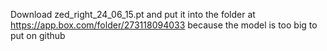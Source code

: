Download zed_right_24_06_15.pt and put it into the folder at https://app.box.com/folder/273118094033
because the model is too big to put on github
